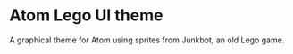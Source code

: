 # Atom Lego UI theme

A graphical theme for Atom using sprites from Junkbot, an old Lego game.

<!-- ![theme screenshot]() -->
